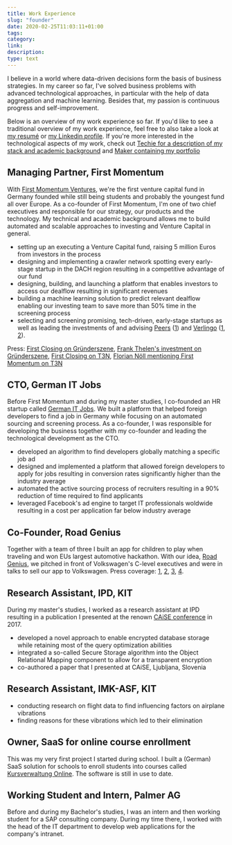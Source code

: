 ```yaml
---
title: Work Experience
slug: "founder"
date: 2020-02-25T11:03:11+01:00
tags: 
category: 
link: 
description: 
type: text
---
```


I believe in a world where data-driven decisions form the basis of business strategies.
In my career so far,
I've solved business problems with advanced technological approaches,
in particular with the help of data aggregation and machine learning.
Besides that, my passion is continuous progress and self-improvement. 

Below is an overview of my work experience so far.
If you'd like to see a traditional overview of my work experience,
feel free to also take a look at [my resumé](https://github.com/lorey/resume) or [my Linkedin profile](https://www.linkedin.com/in/karllorey).
If you're more interested in the technological aspects of my work, check out [Techie for a description of my stack and academic background](/techie) and [Maker containing my portfolio](/portfolio)

## Managing Partner, First Momentum
With [First Momentum Ventures](http://firstmomentum.vc), we're the first venture capital fund in Germany founded while still being students and probably the youngest fund all over Europe.
As a co-founder of First Momentum, I'm one of two chief executives and responsible for our strategy, our products and the technology. 
My technical and academic background allows me to build automated and scalable approaches to investing and Venture Capital in general.

- setting up an executing a Venture Capital fund, raising 5 million Euros from investors in the process
- designing and implementing a crawler network spotting every early-stage startup in the DACH region resulting in a competitive advantage of our fund
- designing, building, and launching a platform that enables investors to access our dealflow resulting in significant revenues
- building a machine learning solution to predict relevant dealflow enabling our investing team to save more than 50% time in the screening process
- selecting and screening promising, tech-driven, early-stage startups as well as leading the investments of and advising [Peers](https://www.peers-solutions.com/) ([1](https://medium.com/first-momentum-ventures/first-momentum-ventures-is-backing-peers-492a11ce4314)) and [Verlingo](https://www.verlingo.de/) ([1](https://gruender.wiwo.de/verlingo-auftakt-fuer-die-arbeitszeugnis-analysten/), [2](https://medium.com/first-momentum-ventures/transforming-digital-recruiting-why-we-are-backing-the-startup-verlingo-386dfb9fa664)).

Press: 
[First Closing on Gründerszene](https://www.gruenderszene.de/business/kit-first-momentum-ventures-studi-vc), 
[Frank Thelen's investment on Gründerszene](https://www.gruenderszene.de/business/frank-thelen-first-momentum),
[First Closing on T3N](https://t3n.de/news/studenten-startups-fonds-1088286/), 
[Florian Nöll mentioning First Momentum on T3N](https://t3n.de/news/gruenderunis-deutsches-stanford-1246203/)

## CTO, German IT Jobs
Before First Momentum and during my master studies, I co-founded an HR startup called [German IT Jobs](http://germanitjobs.com).
We built a platform that helped foreign developers to find a job in Germany while focusing on an automated sourcing and screening process.
As a co-founder, I was responsible for developing the business together with my co-founder and leading the technological development as the CTO.

- developed an algorithm to find developers globally matching a specific job ad
- designed and implemented a platform that allowed foreign developers to apply for jobs resulting in conversion rates significantly higher than the industry average
- automated the active sourcing process of recruiters resulting in a 90% reduction of time required to find applicants
- leveraged Facebook's ad engine to target IT professionals woldwide resulting in a cost per application far below industry average

## Co-Founder, Road Genius
Together with a team of three I built an app for children to play when traveling and won EUs largest automotive hackathon.
With our idea, [Road Genius](http://roadgenius.de), we pitched in front of Volkswagen's C-level executives and were in talks to sell our app to Volkswagen.
Press coverage: 
[1](https://www.cebit.de/en/news-trends/news/vw-hackathon-the-winner-is--1592),
[2](http://www.automotiveit.eu/vw-hackathon-road-genius-triumphieren/news/id-0049270),
[3](https://www.computerwoche.de/a/die-gewinner-des-vw-programmierwettbewerbs,3096127),
[4](https://www.youtube.com/watch?v=1YpsJsB6Hwg).

## Research Assistant, IPD, KIT
During my master's studies, I worked as a research assistant at IPD resulting in a publication I presented at the renown [CAiSE conference](https://www.resurchify.com/conference_ranking_details.php?id=117) in 2017.

- developed a novel approach to enable encrypted database storage while retaining most of the query optimization abilities
- integrated a so-called Secure Storage algorithm into the Object Relational Mapping component to allow for a transparent encryption
- co-authored a paper that I presented at CAiSE, Ljubljana, Slovenia

## Research Assistant, IMK-ASF, KIT
- conducting research on flight data to find influencing factors on airplane vibrations
- finding reasons for these vibrations which led to their elimination 

## Owner, SaaS for online course enrollment
This was my very first project I started during school. 
I built a (German) SaaS solution for schools to enroll students into courses called [Kursverwaltung Online](http://kursverwaltungonline.de).
The software is still in use to date.

## Working Student and Intern, Palmer AG
Before and during my Bachelor's studies, I was an intern and then working student for a SAP consulting company.
During my time there, I worked with the head of the IT department to develop web applications for the company's intranet.
